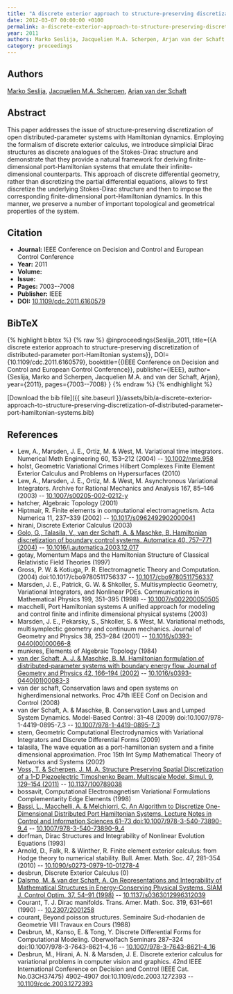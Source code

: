 ```yaml
---
title: "A discrete exterior approach to structure-preserving discretization of distributed-parameter port-Hamiltonian systems"
date: 2012-03-07 00:00:00 +0100
permalink: a-discrete-exterior-approach-to-structure-preserving-discretization-of-distributed-parameter-port-hamiltonian-systems
year: 2011
authors: Marko Seslija, Jacquelien M.A. Scherpen, Arjan van der Schaft
category: proceedings
---
```

 
## Authors
[Marko Seslija](authors/marko-seslija), [Jacquelien M.A. Scherpen](authors/jacquelien-m-a-scherpen), [Arjan van der Schaft](authors/arjan-van-der-schaft)
 
## Abstract
This paper addresses the issue of structure-preserving discretization of open distributed-parameter systems with Hamiltonian dynamics. Employing the formalism of discrete exterior calculus, we introduce simplicial Dirac structures as discrete analogues of the Stokes-Dirac structure and demonstrate that they provide a natural framework for deriving finite-dimensional port-Hamiltonian systems that emulate their infinite-dimensional counterparts. This approach of discrete differential geometry, rather than discretizing the partial differential equations, allows to first discretize the underlying Stokes-Dirac structure and then to impose the corresponding finite-dimensional port-Hamiltonian dynamics. In this manner, we preserve a number of important topological and geometrical properties of the system.
 
## Citation
- **Journal:** IEEE Conference on Decision and Control and European Control Conference
- **Year:** 2011
- **Volume:** 
- **Issue:** 
- **Pages:** 7003--7008
- **Publisher:** IEEE
- **DOI:** [10.1109/cdc.2011.6160579](https://doi.org/10.1109/cdc.2011.6160579)
 
## BibTeX
{% highlight bibtex %}
{% raw %}
@inproceedings{Seslija_2011,
  title={{A discrete exterior approach to structure-preserving discretization of distributed-parameter port-Hamiltonian systems}},
  DOI={10.1109/cdc.2011.6160579},
  booktitle={{IEEE Conference on Decision and Control and European Control Conference}},
  publisher={IEEE},
  author={Seslija, Marko and Scherpen, Jacquelien M.A. and van der Schaft, Arjan},
  year={2011},
  pages={7003--7008}
}
{% endraw %}
{% endhighlight %}
 
[Download the bib file]({{ site.baseurl }}/assets/bib/a-discrete-exterior-approach-to-structure-preserving-discretization-of-distributed-parameter-port-hamiltonian-systems.bib)
 
## References
- Lew, A., Marsden, J. E., Ortiz, M. & West, M. Variational time integrators. Numerical Meth Engineering 60, 153–212 (2004) -- [10.1002/nme.958](https://doi.org/10.1002/nme.958)
- holst, Geometric Variational Crimes Hilbert Complexes Finite Element Exterior Calculus and Problems on Hypersurfaces (2010)
- Lew, A., Marsden, J. E., Ortiz, M. & West, M. Asynchronous Variational Integrators. Archive for Rational Mechanics and Analysis 167, 85–146 (2003) -- [10.1007/s00205-002-0212-y](https://doi.org/10.1007/s00205-002-0212-y)
- hatcher, Algebraic Topology (2001)
- Hiptmair, R. Finite elements in computational electromagnetism. Acta Numerica 11, 237–339 (2002) -- [10.1017/s0962492902000041](https://doi.org/10.1017/s0962492902000041)
- hirani, Discrete Exterior Calculus (2003)
- [Golo, G., Talasila, V., van der Schaft, A. & Maschke, B. Hamiltonian discretization of boundary control systems. Automatica 40, 757–771 (2004)](hamiltonian-discretization-of-boundary-control-systems) -- [10.1016/j.automatica.2003.12.017](https://doi.org/10.1016/j.automatica.2003.12.017)
- gotay, Momentum Maps and the Hamiltonian Structure of Classical Relativistic Field Theories (1997)
- Gross, P. W. & Kotiuga, P. R. Electromagnetic Theory and Computation. (2004) doi:10.1017/cbo9780511756337 -- [10.1017/cbo9780511756337](https://doi.org/10.1017/cbo9780511756337)
- Marsden, J. E., Patrick, G. W. & Shkoller, S. Multisymplectic Geometry, Variational Integrators, and Nonlinear PDEs. Communications in Mathematical Physics 199, 351–395 (1998) -- [10.1007/s002200050505](https://doi.org/10.1007/s002200050505)
- macchelli, Port Hamiltonian systems A unified approach for modeling and control finite and infinite dimensional physical systems (2003)
- Marsden, J. E., Pekarsky, S., Shkoller, S. & West, M. Variational methods, multisymplectic geometry and continuum mechanics. Journal of Geometry and Physics 38, 253–284 (2001) -- [10.1016/s0393-0440(00)00066-8](https://doi.org/10.1016/s0393-0440(00)00066-8)
- munkres, Elements of Algebraic Topology (1984)
- [van der Schaft, A. J. & Maschke, B. M. Hamiltonian formulation of distributed-parameter systems with boundary energy flow. Journal of Geometry and Physics 42, 166–194 (2002)](hamiltonian-formulation-of-distributed-parameter-systems-with-boundary-energy-flow) -- [10.1016/s0393-0440(01)00083-3](https://doi.org/10.1016/s0393-0440(01)00083-3)
- van der schaft, Conservation laws and open systems on higherdimensional networks. Proc 47th IEEE Conf on Decision and Control (2008)
- van der Schaft, A. & Maschke, B. Conservation Laws and Lumped System Dynamics. Model-Based Control: 31–48 (2009) doi:10.1007/978-1-4419-0895-7_3 -- [10.1007/978-1-4419-0895-7_3](https://doi.org/10.1007/978-1-4419-0895-7_3)
- stern, Geometric Computational Electrodynamics with Variational Integrators and Discrete Differential Forms (2009)
- talasila, The wave equation as a port-hamiltonian system and a finite dimensional approximation. Proc 15th Int Symp Mathematical Theory of Networks and Systems (2002)
- [Voss, T. & Scherpen, J. M. A. Structure Preserving Spatial Discretization of a 1-D Piezoelectric Timoshenko Beam. Multiscale Model. Simul. 9, 129–154 (2011)](structure-preserving-spatial-discretization-of-a-1-d-piezoelectric-timoshenko-beam) -- [10.1137/100789038](https://doi.org/10.1137/100789038)
- bossavit, Computational Electromagnetism Variational Formulations Complementarity Edge Elements (1998)
- [Bassi, L., Macchelli, A. & Melchiorri, C. An Algorithm to Discretize One-Dimensional Distributed Port Hamiltonian Systems. Lecture Notes in Control and Information Sciences 61–73 doi:10.1007/978-3-540-73890-9_4](an-algorithm-to-discretize-one-dimensional-distributed-port-hamiltonian-systems) -- [10.1007/978-3-540-73890-9_4](https://doi.org/10.1007/978-3-540-73890-9_4)
- dorfman, Dirac Structures and Integrability of Nonlinear Evolution Equations (1993)
- Arnold, D., Falk, R. & Winther, R. Finite element exterior calculus: from Hodge theory to numerical stability. Bull. Amer. Math. Soc. 47, 281–354 (2010) -- [10.1090/s0273-0979-10-01278-4](https://doi.org/10.1090/s0273-0979-10-01278-4)
- desbrun, Discrete Exterior Calculus (0)
- [Dalsmo, M. & van der Schaft, A. On Representations and Integrability of Mathematical Structures in Energy-Conserving Physical Systems. SIAM J. Control Optim. 37, 54–91 (1998)](on-representations-and-integrability-of-mathematical-structures-in-energy-conserving-physical-systems) -- [10.1137/s0363012996312039](https://doi.org/10.1137/s0363012996312039)
- Courant, T. J. Dirac manifolds. Trans. Amer. Math. Soc. 319, 631–661 (1990) -- [10.2307/2001258](https://doi.org/10.2307/2001258)
- courant, Beyond poisson structures. Seminaire Sud-rhodanien de Geometrie VIII Travaux en Cours (1988)
- Desbrun, M., Kanso, E. & Tong, Y. Discrete Differential Forms for Computational Modeling. Oberwolfach Seminars 287–324 doi:10.1007/978-3-7643-8621-4_16 -- [10.1007/978-3-7643-8621-4_16](https://doi.org/10.1007/978-3-7643-8621-4_16)
- Desbrun, M., Hirani, A. N. & Marsden, J. E. Discrete exterior calculus for variational problems in computer vision and graphics. 42nd IEEE International Conference on Decision and Control (IEEE Cat. No.03CH37475) 4902–4907 doi:10.1109/cdc.2003.1272393 -- [10.1109/cdc.2003.1272393](https://doi.org/10.1109/cdc.2003.1272393)

